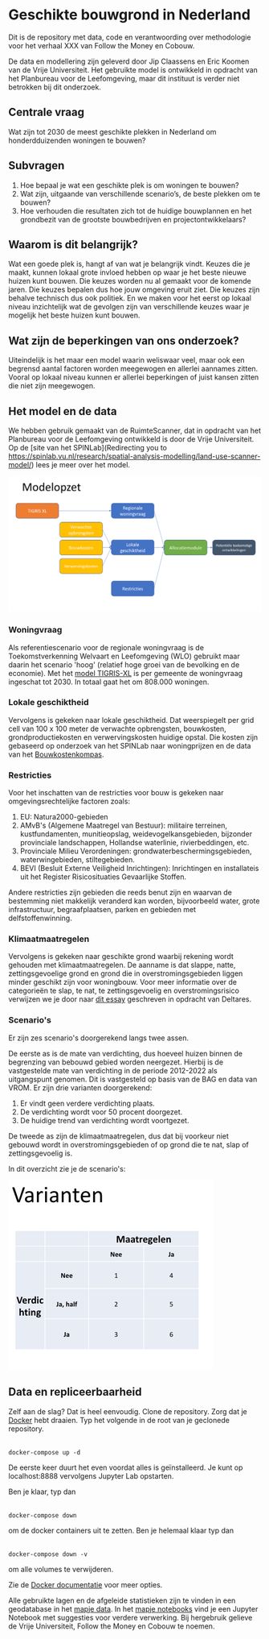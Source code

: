# Geschikte bouwgrond in Nederland

Dit is de repository met data, code en verantwoording over methodologie voor het verhaal XXX van Follow the Money en Cobouw. 

De data en modellering zijn geleverd door Jip Claassens en Eric Koomen van de Vrije Universiteit. Het gebruikte model is ontwikkeld in opdracht van het Planbureau voor de Leefomgeving, maar dit instituut is verder niet betrokken bij dit onderzoek.

## Centrale vraag

Wat zijn tot 2030 de meest geschikte plekken in Nederland om honderdduizenden woningen te bouwen?

## Subvragen

1. Hoe bepaal je wat een geschikte plek is om woningen te bouwen? 
2. Wat zijn, uitgaande van verschillende scenario’s, de beste plekken om te bouwen?
3. Hoe verhouden die resultaten zich tot de huidige bouwplannen en het grondbezit van de grootste bouwbedrijven en projectontwikkelaars?

## Waarom is dit belangrijk?

Wat een goede plek is, hangt af van wat je belangrijk vindt. Keuzes die je maakt, kunnen lokaal grote invloed hebben op waar je het beste nieuwe huizen kunt bouwen. Die keuzes worden nu al gemaakt voor de komende jaren. Die keuzes bepalen dus hoe jouw omgeving eruit ziet. Die keuzes zijn behalve technisch dus ook politiek. En we maken voor het eerst op lokaal niveau inzichtelijk wat de gevolgen zijn van verschillende keuzes waar je mogelijk het beste huizen kunt bouwen.

## Wat zijn de beperkingen van ons onderzoek?

Uiteindelijk is het maar een model waarin weliswaar veel, maar ook een begrensd aantal factoren worden meegewogen en allerlei aannames zitten. Vooral op lokaal niveau kunnen er allerlei beperkingen of juist kansen zitten die niet zijn meegewogen.

## Het model en de data

We hebben gebruik gemaakt van de RuimteScanner, dat in opdracht van het Planbureau voor de Leefomgeving ontwikkeld is door de Vrije Universiteit. Op de [site van het SPINLab](Redirecting you to https://spinlab.vu.nl/research/spatial-analysis-modelling/land-use-scanner-model/) lees je meer over het model. 

![modelopzet](img/modelopzet.png)

### Woningvraag

Als referentiescenario voor de regionale woningvraag is de Toekomstverkenning Welvaart en Leefomgeving (WLO) gebruikt maar daarin het scenario 'hoog' (relatief hoge groei van de bevolking en de economie). Met het [model TIGRIS-XL](https://www.pbl.nl/publicaties/naar-een-nieuw-tigris-xl) is per gemeente de woningvraag ingeschat tot 2030. In totaal gaat het om 808.000 woningen.

### Lokale geschiktheid

Vervolgens is gekeken naar lokale geschiktheid. Dat weerspiegelt per grid cell van 100 x 100 meter de verwachte opbrengsten, bouwkosten, grondproductiekosten en verwervingskosten huidige opstal. Die kosten zijn gebaseerd op onderzoek van het SPINLab naar woningprijzen en de data van het [Bouwkostenkompas](https://www.bouwkostenkompas.nl/nl). 

### Restricties

Voor het inschatten van de restricties voor bouw is gekeken naar omgevingsrechtelijke factoren zoals:
1. EU: Natura2000-gebieden
2. AMvB's (Algemene Maatregel van Bestuur): militaire terreinen, kustfundamenten, munitieopslag, weidevogelkansgebieden, bijzonder provinciale landschappen, Hollandse waterlinie, rivierbeddingen, etc.
3. Provinciale Milieu Verordeningen: grondwaterbeschermingsgebieden, waterwingebieden, stiltegebieden.
4. BEVI (Besluit Externe Veiligheid Inrichtingen): Inrichtingen en installateis uit het Register Risicosituaties Gevaarlijke Stoffen. 

Andere restricties zijn gebieden die reeds benut zijn en waarvan de bestemming niet makkelijk veranderd kan worden, bijvoorbeeld water, grote infrastructuur, begraafplaatsen, parken en gebieden met delfstoffenwinning. 

### Klimaatmaatregelen

Vervolgens is gekeken naar geschikte grond waarbij rekening wordt gehouden met klimaatmaatregelen. De aanname is dat slappe, natte, zettingsgevoelige grond en grond die in overstromingsgebieden liggen minder geschikt zijn voor woningbouw. Voor meer informatie over de categorieën te slap, te nat, te zettingsgevoelig en overstromingsrisico verwijzen we je door naar [dit essay](https://klimaatadaptatienederland.nl/@249379/essay-op-waterbasis/) geschreven in opdracht van Deltares.

### Scenario's

Er zijn zes scenario's doorgerekend langs twee assen. 

De eerste as is de mate van verdichting, dus hoeveel huizen binnen de begrenzing van bebouwd gebied worden neergezet. Hierbij is de vastgestelde mate van verdichting in de periode 2012-2022 als uitgangspunt genomen. Dit is vastgesteld op basis van de BAG en data van VROM. Er zijn drie varianten doorgerekend:
1. Er vindt geen verdere verdichting plaats.
2. De verdichting wordt voor 50 procent doorgezet.
3. De huidige trend van verdichting wordt voortgezet.

De tweede as zijn de klimaatmaatregelen, dus dat bij voorkeur niet gebouwd wordt in overstromingsgebieden of op grond die te nat, slap of zettingsgevoelig is. 

In dit overzicht zie je de scenario's:

![scenario's](img/scenarios.png)

## Data en repliceerbaarheid

Zelf aan de slag? Dat is heel eenvoudig. Clone de repository. Zorg dat je [Docker](https://docs.docker.com/) hebt draaien. Typ het volgende in de root van je geclonede repository.

```

docker-compose up -d

```

De eerste keer duurt het even voordat alles is geïnstalleerd. Je kunt op localhost:8888 vervolgens Jupyter Lab opstarten. 

Ben je klaar, typ dan 

```

docker-compose down

```

om de docker containers uit te zetten. Ben je helemaal klaar typ dan

```

docker-compose down -v

```

om alle volumes te verwijderen.

Zie de [Docker documentatie](https://docs.docker.com/) voor meer opties.

Alle gebruikte lagen en de afgeleide statistieken zijn te vinden in een geodatabase in het [mapje data](arcgis/). In het [mapje notebooks](/notebooks/) vind je een Jupyter Notebook met suggesties voor verdere verwerking. Bij hergebruik gelieve de Vrije Universiteit, Follow the Money en Cobouw te noemen. 







